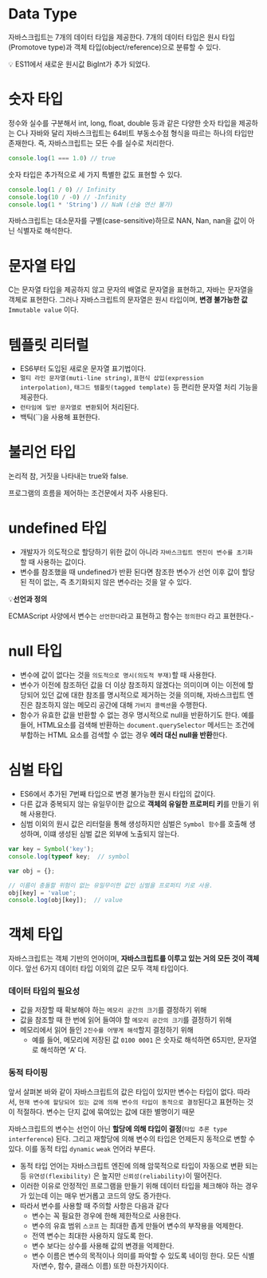# Data Type

자바스크립트는 7개의 데이터 타입을 제공한다. 7개의 데이터 타입은 원시 타입(Promotove type)과 객체 타입(object/reference)으로 분류할 수 있다.

💡 ES11에서 새로운 원시값 BigInt가 추가 되었다. 

# 숫자 타입

정수와 실수를 구분해서 int, long, float, double 등과 같은 다양한 숫자 타입을 제공하는 C나 자바와 달리 자바스크립트는 64비트 부동소수점 형식을 따르는 하나의 타입만 존재한다.
즉, 자바스크립트는 모든 수를 실수로 처리한다.

```jsx
console.log(1 === 1.0) // true
```

숫자 타입은 추가적으로 세 가지 특별한 값도 표현할 수 있다.

```jsx
console.log(1 / 0) // Infinity
console.log(10 / -0) // -Infinity
console.log(1 * 'String') // NaN (산술 연산 불가)
```

자바스크립트는 대소문자를 구별(case-sensitive)하므로 NAN, Nan, nan을 값이 아닌 식별자로 해석한다.

# 문자열 타입

C는 문자열 타입을 제공하지 않고 문자의 배열로 문자열을 표현하고, 자바는 문자열을 객체로 표현한다. 그러나 자바스크립트의 문자열은 원시 타입이며, **변경 불가능한 값** `Immutable value` 이다.

# 템플릿 리터럴

- ES6부터 도입된 새로운 문자열 표기법이다.
- `멀티 라인 문자열(muti-line string)`, `표현식 삽입(expression interpolation)`, `태그드 템플릿(tagged template)` 등 편리한 문자열 처리 기능을 제공한다.
- `런타임에 일반 문자열로 변환`되어 처리된다.
- 백틱(``)을 사용해 표현한다.

# 불리언 타입

논리적 참, 거짓을 나타내는 true와 false.

프로그램의 흐름을 제어하는 조건문에서 자주 사용된다.

# undefined 타입

- 개발자가 의도적으로 할당하기 위한 값이 아니라 `자바스크립트 엔진이 변수를 초기화` 할 때 사용하는 값이다.
- 변수를 참조했을 때 undefined가 반환 된다면 참조한 변수가 선언 이후 값이 할당 된 적이 없는, 즉 초기화되지 않은 변수라는 것을 알 수 있다.

💡**선언과 정의**

ECMAScript 사양에서 변수는 `선언한다`라고 표현하고 함수는 `정의한다` 라고 표현한다.-

# null 타입

- 변수에 값이 없다는 것을 `의도적으로 명시(의도적 부재)`할 때 사용한다.
- 변수가 이전에 참조하던 값을 더 이상 참조하지 않겠다는 의미이며 이는 이전에 할당되어 있던 값에 대한 참조를 명시적으로 제거하는 것을 의미해, 자바스크립트 엔진은 참조하지 않는 메모리 공간에 대해 `가비지 콜렉션`을 수행한다.
- 함수가 유효한 값을 반환할 수 없는 경우 명시적으로 null을 반환하기도 한다. 
예를 들어, HTML요소를 검색해 반환하는 `document.querySelector` 메서드는 조건에 부합하는 HTML 요소를 검색할 수 없는 경우 **에러 대신 null을 반환**한다.

# 심벌 타입

- ES6에서 추가된 7번째 타입으로 변경 불가능한 원시 타입의 값이다.
- 다른 값과 중복되지 않는 유일무이한 값으로 **객체의 유일한 프로퍼티 키**를 만들기 위해 사용한다.
- 심범 이외의 원시 값은 리터럴을 통해 생성하지만 심벌은 `Symbol 함수`를 호출해 생성하며, 이떄 생성된 심벌 값은 외부에 노출되지 않는다.

```jsx
var key = Symbol('key');
console.log(typeof key;  // symbol

var obj = {};

// 이름이 충돌할 위험이 없는 유일무이한 값인 심벌을 프로퍼티 키로 사용. 
obj[key] = 'value';
console.log(obj[key]);  // value
```

# 객체 타입

자바스크립트는 객체 기반의 언어이며, **자바스크립트를 이루고 있는 거의 모든 것이 객체**이다.
앞선 6가지 데이터 타입 이외의 값은 모두 객체 타입이다.

### 데이터 타입의 필요성

- 값을 저장할 때 확보해야 하는 `메모리 공간의 크기`를 결정하기 위해
- 값을 참조할 때 한 번에 읽어 들여야 할 `메모리 공간의 크기`를 결정하기 위해
- 메모리에서 읽어 들인 `2진수를 어떻게 해석`할지 결정하기 위해
    - 예를 들어, 메모리에 저장된 값 `0100 0001` 은 숫자로 해석하면 65지만, 문자열로 해석하면 ‘A’ 다.

### 동적 타이핑

앞서 살펴본 바와 같이 자바스크립트의 값은 타입이 있지만 변수는 타입이 없다.
따라서, `현재 변수에 할당되어 있는 값에 의해 변수의 타입이 동적으로 결정`된다고 표현하는 것이 적절하다. 변수는 단지 값에 묶여있는 값에 대한 별명이기 때문

자바스크립트의 변수는 선언이 아닌 **할당에 의해 타입이 결정**(`타입 추론 type interference`) 된다. 그리고 재할당에 의해 변수의 타입은 언제든지 동적으로 변할 수 있다. 이를 동적 타입 `dynamic` `weak` 언어라 부른다.

- 동적 타입 언어는 자바스크립트 엔진에 의해 암묵적으로 타입이 자동으로 변환 되는 등 `유연성(flexibility)` 은 높지만 `신뢰성(reliability)`이 떨어진다.
- 이러한 이유로 안정적인 프로그램을 만들기 위해 데이터 타입을 체크해야 하는 경우가 있는데 이는 매우 번거롭고 코드의 양도 증가한다.
- 따라서 변수를 사용할 때 주의할 사항은 다음과 같다
    - 변수는 꼭 필요한 경우에 한해 제한적으로 사용한다.
    - 변수의 유효 범위 `스코프` 는 최대한 좁게 만들어 변수의 부작용을 억제한다.
    - 전역 변수는 최대한 사용하지 않도록 한다.
    - 변수 보다는 상수를 사용해 값의 변경을 억제한다.
    - 변수 이름은 변수의 목적이나 의미를 파악할 수 있도록 네이밍 한다. 모든 식별자(변수, 함수, 클래스 이름) 또한 마찬가지이다.
